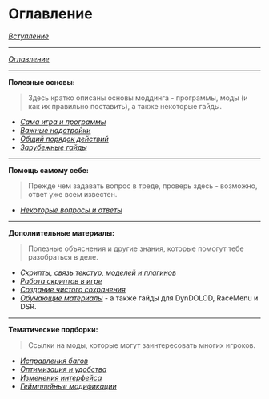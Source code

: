 # Оглавление

[*Вступление*](00_Вступление.md)

------

[*Оглавление*](01_Оглавление.md)

------

**Полезные основы:**  
> Здесь кратко описаны основы моддинга - программы, моды (и как их правильно поставить), а также некоторые гайды.

+ [*Сама игра и программы*](01_MainInfo/01_Сама_игра_и_программы.md)
+ [*Важные надстройки*](01_MainInfo/02_Важные_надстройки.md)
+ [*Общий порядок действий*](01_MainInfo/03_Общий_порядок_действий.md)
+ [*Зарубежные гайды*](01_MainInfo/04_Зарубежные_гайды.md)

------

**Помощь самому себе:**  
> Прежде чем задавать вопрос в треде, проверь здесь - возможно, ответ уже всем известен.

+ [*Некоторые вопросы и ответы*](02_SelfHelp/01_Некоторые_вопросы_и_ответы.md)

------

**Дополнительные материалы:**  
> Полезные объяснения и другие знания, которые помогут тебе разобраться в деле.

+ [*Скрипты, связь текстур, моделей и плагинов*](03_AddonInfo/01_Скрипты_связь_текстур_моделей_и_плагинов.md)
+ [*Работа скриптов в игре*](03_AddonInfo/02_Работа_скриптов_в_игре.md)
+ [*Создание чистого сохранения*](03_AddonInfo/03_Создание_чистого_сохранения.md)
+ [*Обучающие материалы*](03_AddonInfo/04_Обучающие_материалы.md) - а также гайды для DynDOLOD, RaceMenu и DSR.

------

**Тематические подборки:**  
> Ссылки на моды, которые могут заинтересовать многих игроков.

+ [*Исправления багов*](04_AnonCollection/01_Исправления_багов.md)
+ [*Оптимизация и удобства*](04_AnonCollection/02_Оптимизация_и_удобства.md)
+ [*Изменения интерфейса*](04_AnonCollection/03_Изменения_интерфейса.md)
+ [*Геймплейные модификации*](04_AnonCollection/04_Геймплейные_модификации.md)

